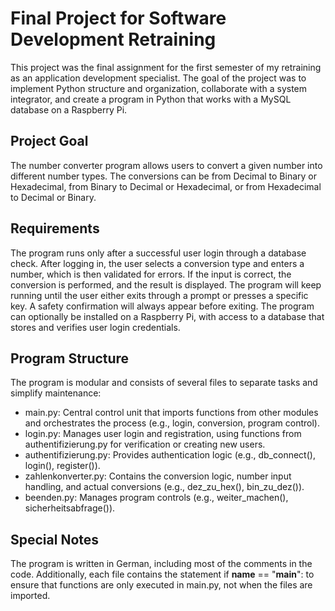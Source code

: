 # Final Project for Software Development Retraining
This project was the final assignment for the first semester of my retraining as an application development specialist. 
The goal of the project was to implement Python structure and organization, collaborate with a system integrator, and create a program in Python that works with a MySQL database on a Raspberry Pi.

## Project Goal
The number converter program allows users to convert a given number into different number types. The conversions can be from Decimal to Binary or Hexadecimal, from Binary to Decimal or Hexadecimal, or from Hexadecimal to Decimal or Binary.

## Requirements
The program runs only after a successful user login through a database check. After logging in, the user selects a conversion type and enters a number, which is then validated for errors. If the input is correct, the conversion is performed, and the result is displayed. 
The program will keep running until the user either exits through a prompt or presses a specific key. A safety confirmation will always appear before exiting.
The program can optionally be installed on a Raspberry Pi, with access to a database that stores and verifies user login credentials.

## Program Structure
The program is modular and consists of several files to separate tasks and simplify maintenance:

- main.py: Central control unit that imports functions from other modules and orchestrates the process (e.g., login, conversion, program control).
- login.py: Manages user login and registration, using functions from authentifizierung.py for verification or creating new users.
- authentifizierung.py: Provides authentication logic (e.g., db_connect(), login(), register()).
- zahlenkonverter.py: Contains the conversion logic, number input handling, and actual conversions (e.g., dez_zu_hex(), bin_zu_dez()).
- beenden.py: Manages program controls (e.g., weiter_machen(), sicherheitsabfrage()).

## Special Notes
The program is written in German, including most of the comments in the code. Additionally, each file contains the statement if __name__ == "__main__": to ensure that functions are only executed in main.py, not when the files are imported.
